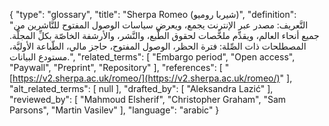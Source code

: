{
    "type": "glossary",
    "title": "Sherpa Romeo (شيربا روميو)",
    "definition": "التَّعريف: مصدر عبر الإنترنت يجمع، ويعرض سياسات الوصول المفتوح للنَّاشرين من جميع أنحاء العالم، ويقدِّم ملخَّصات لحقوق الطَّبع، والنَّشر، والأرشفة الخاصّة بكلِّ المجلَّة.  المصطلحات ذات الصِّلة: فترة الحظر، الوصول المفتوح، حاجز مالي، الطّباعة الأوليَّة، مستودع  البيانات.",
    "related_terms": [
        "Embargo period",
        "Open access",
        "Paywall",
        "Preprint",
        "Repository"
    ],
    "references": [
        "[https://v2.sherpa.ac.uk/romeo/](https://v2.sherpa.ac.uk/romeo/)"
    ],
    "alt_related_terms": [
        null
    ],
    "drafted_by": [
        "Aleksandra Lazić"
    ],
    "reviewed_by": [
        "Mahmoud Elsherif",
        "Christopher Graham",
        "Sam Parsons",
        "Martin Vasilev"
    ],
    "language": "arabic"
}